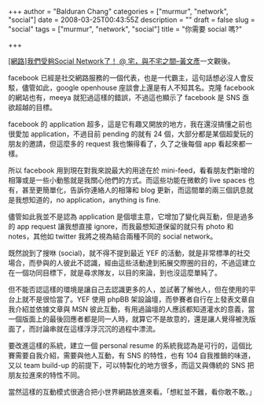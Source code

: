 +++
author = "Balduran Chang"
categories = ["murmur", "network", "social"]
date = 2008-03-25T00:43:55Z
description = ""
draft = false
slug = "social"
tags = ["murmur", "network", "social"]
title = "你需要 social 嗎?"

+++


[[網路]我們受夠Social Network了！ @ 宅，與不宅之間–黃文彥](http://blog.pixnet.net/Gamestu/post/15709268)一文觀後。

facebook 已經是社交網路服務的一個代表，也是一代霸主，這句話想必沒人會反駁，儘管如此，google openhouse 座談會上還是有人不知其名。克隆 facebook 的網站也有，meeya 就犯過這樣的錯誤，不過這也顯示了 facebook 是 SNS 亟欲超越的目標。

facebook 的 application 超多，這是它有趣又開放的地方，我在還沒搞懂之前也很愛加 application，不過目前 pending 的就有 24 個，大部分都是某個超愛玩的朋友的邀請，但這麼多的 request 我也懶得看了，久了之後每個 app 看起來都一樣。

所以 facebook 用到現在對我來說最大的用途在於 mini-feed，看看朋友們新增的相簿或是一些小動態就是我關心他們的方式。而這些功能在微軟的 live spaces 也有，甚至更簡單化，告訴你連絡人的相簿和 blog 更新，而這間單的兩三個訊息就是我想知道的，no application，anything is fine.

儘管如此我並不是認為 application 是個壞主意，它增加了變化與互動，但是過多的 app request 讓我想直接 ignore，而我最想知道保留的就只有 photo 和 notes，其他如 twitter 我將之視為結合兩種不同的 social network。

既然說到了搜咻 (social)，就不得不提到最近 YEF 的活動，就是非常標準的社交場合，而參與的人彼此不認識，經由這些活動達到拓展交際圈的目的，不過這建立在一個功同目標下，就是尋求隊友，以目的來論，到也沒這麼單純了。

但不能否認這樣的環境是讓自己去認識更多的人，並試著了解他人，但在使用的平台上就不是很恰當了。YEF 使用 phpBB 架設論壇，而參賽者自行在上發表文章自我介紹並依據文章與 MSN 彼此互動，有用過論壇的人應該都知道灌水的意義，當一個版面上的最後回應者都是同一人時，就算它不是故意的，還是讓人覺得被洗版面了，而討論串就在這樣浮浮沉沉的過程中漂流。

要改進這樣的系統，建立一個 personal resume 的系統我認為是可行的，這個比賽需要自我介紹，需要與他人互動，有 SNS 的特性，也有 104 自我推銷的味道，又以 team build-up 的前提下，可以特製化的地方很多，而這又與傳統的 SNS 把朋友拉進來的特性不同。

當然這樣的互動模式很適合把小世界網路放進來看。「想紅並不難，看你敢不敢。」


